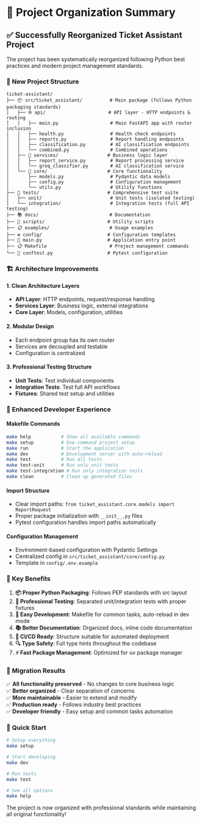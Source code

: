 # 🎯 Project Organization Summary

## ✅ Successfully Reorganized Ticket Assistant Project

The project has been systematically reorganized following Python best practices and modern project management standards.

### 📁 New Project Structure

```
ticket-assistant/
├── 📦 src/ticket_assistant/          # Main package (follows Python packaging standards)
│   ├── 🌐 api/                       # API layer - HTTP endpoints & routing
│   │   ├── main.py                   # Main FastAPI app with router inclusion
│   │   ├── health.py                 # Health check endpoints
│   │   ├── reports.py                # Report handling endpoints
│   │   ├── classification.py         # AI classification endpoints
│   │   └── combined.py               # Combined operations
│   ├── 🧠 services/                  # Business logic layer
│   │   ├── report_service.py         # Report processing service
│   │   └── groq_classifier.py        # AI classification service
│   └── 🔧 core/                      # Core functionality
│       ├── models.py                 # Pydantic data models
│       ├── config.py                 # Configuration management
│       └── utils.py                  # Utility functions
├── 🧪 tests/                         # Comprehensive test suite
│   ├── unit/                         # Unit tests (isolated testing)
│   └── integration/                  # Integration tests (full API testing)
├── 📚 docs/                          # Documentation
├── 🔧 scripts/                       # Utility scripts
├── 📋 examples/                      # Usage examples
├── ⚙️ config/                        # Configuration templates
├── 🎯 main.py                        # Application entry point
├── 📋 Makefile                       # Project management commands
└── 📄 conftest.py                    # Pytest configuration
```

### 🏗️ Architecture Improvements

#### **1. Clean Architecture Layers**
- **API Layer**: HTTP endpoints, request/response handling
- **Services Layer**: Business logic, external integrations
- **Core Layer**: Models, configuration, utilities

#### **2. Modular Design**
- Each endpoint group has its own router
- Services are decoupled and testable
- Configuration is centralized

#### **3. Professional Testing Structure**
- **Unit Tests**: Test individual components
- **Integration Tests**: Test full API workflows
- **Fixtures**: Shared test setup and utilities

### 🚀 Enhanced Developer Experience

#### **Makefile Commands**
```bash
make help           # Show all available commands
make setup          # One-command project setup
make run            # Start the application
make dev            # Development server with auto-reload
make test           # Run all tests
make test-unit      # Run only unit tests
make test-integration # Run only integration tests
make clean          # Clean up generated files
```

#### **Import Structure**
- Clear import paths: `from ticket_assistant.core.models import ReportRequest`
- Proper package initialization with `__init__.py` files
- Pytest configuration handles import paths automatically

#### **Configuration Management**
- Environment-based configuration with Pydantic Settings
- Centralized config in `src/ticket_assistant/core/config.py`
- Template in `config/.env.example`

### 🔧 Key Benefits

1. **📦 Proper Python Packaging**: Follows PEP standards with src layout
2. **🧪 Professional Testing**: Separated unit/integration tests with proper fixtures
3. **🔧 Easy Development**: Makefile for common tasks, auto-reload in dev mode
4. **📚 Better Documentation**: Organized docs, inline code documentation
5. **🚀 CI/CD Ready**: Structure suitable for automated deployment
6. **🔍 Type Safety**: Full type hints throughout the codebase
7. **⚡ Fast Package Management**: Optimized for uv package manager

### 🎯 Migration Results

✅ **All functionality preserved** - No changes to core business logic  
✅ **Better organized** - Clear separation of concerns  
✅ **More maintainable** - Easier to extend and modify  
✅ **Production ready** - Follows industry best practices  
✅ **Developer friendly** - Easy setup and common tasks automation  

### 🚀 Quick Start

```bash
# Setup everything
make setup

# Start developing
make dev

# Run tests
make test

# See all options
make help
```

The project is now organized with professional standards while maintaining all original functionality!
